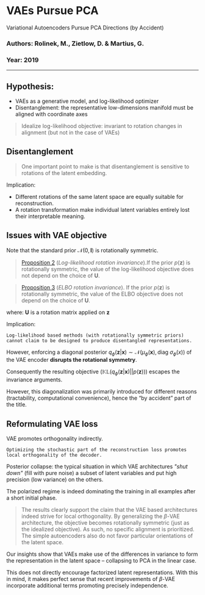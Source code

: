 # VAEs Pursue PCA

Variational Autoencoders Pursue PCA Directions (by Accident)

### Authors: Rolinek, M., Zietlow, D. & Martius, G.
### Year: 2019

---

## Hypothesis:

* VAEs as a generative model, and log-likelihood optimizer
* Disentanglement: the representative low-dimensions manifold must be aligned with coordinate axes

> Idealize log-likelihood objective: invariant to rotation changes in alignment (but not in the case of VAEs)

## Disentanglement

> One important point to make is that disentanglement is sensitive to rotations of the latent embedding.

Implication:

* Different rotations of the same latent space are equally suitable for reconstruction.
* A rotation transformation make individual latent variables entirely lost their interpretable meaning.

## Issues with VAE objective

Note that the standard prior $\mathcal{N}(0, \boldsymbol{I})$ is rotationally symmetric.

> [Proposition 2]() (*Log-likelihood rotation invariance*).If the prior $p(\boldsymbol{z})$ is rotationally symmetric, the value of the log-likelihood objective does not depend on the choice of $\mathbf{U}$.

> [Proposition 3]() (*ELBO rotation invariance*). If the prior $p(\boldsymbol{z})$ is rotationally symmetric, the value of the ELBO objective does not depend on the choice of $\mathbf{U}$.

where: $\mathbf{U}$ is a rotation matrix applied on $\boldsymbol{z}$

Implication:

```
Log-likelihood based methods (with rotationally symmetric priors) cannot claim to be designed to produce disentangled representations.
```

However, enforcing a diagonal posterior $q_\phi(\boldsymbol{z}|\boldsymbol{x}) \sim \mathcal{N}\bigg(\mu_\phi(\boldsymbol{x}),\text{diag }\sigma_\phi(x)\bigg)$ of the VAE encoder **disrupts the rotational symmetry**.

Consequently the resulting objective ($\mathbb{KL}(q_\phi(\boldsymbol{z}|\boldsymbol{x})||p(\boldsymbol{z}))$) escapes the invariance arguments.

However, this diagonalization was primarily introduced for different reasons (tractability, computational convenience), hence the “by accident” part of the title.

## Reformulating VAE loss

VAE promotes orthogonality indirectly.

```
Optimizing the stochastic part of the reconstruction loss promotes local orthogonality of the decoder.
```

Posterior collapse: the typical situation in which VAE architectures *"shut down"* (fill with pure noise) a subset of latent variables and put high precision (low variance) on the others.

The polarized regime is indeed dominating the training in all examples after a short initial phase.

> The results clearly support the claim that the VAE based architectures indeed strive for local orthogonality. By generalizing the $\beta\text{-VAE}$ architecture, the objective becomes rotationally symmetric (just as the idealized objective). As such, no specific alignment is prioritized. The simple autoencoders also do not favor particular orientations of the latent space.

Our insights show that VAEs make use of the differences in variance to form the representation in the latent space – collapsing to PCA in the linear case.

This does not directly encourage factorized latent representations. With this
in mind, it makes perfect sense that recent improvements of $\beta\text{-VAE}$ incorporate additional terms promoting precisely independence.
